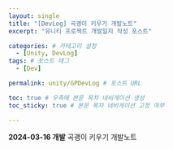 ```yaml
---
layout: single
title: "[DevLog] 곡괭이 키우기 개발노트"
excerpt: "유니티 프로젝트 개발일지 작성 포스트"

categories: # 카테고리 설정
  - [Unity, DevLog]
tags: # 포스트 태그
  - [Dev]

permalink: unity/GPDevLog # 포스트 URL

toc: true # 우측에 본문 목차 네비게이션 생성
toc_sticky: true # 본문 목차 네비게이션 고정 여부

---
```


**2024-03-16 개발**
곡괭이 키우기 개발노트